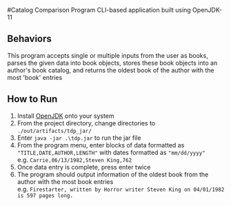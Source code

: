 #Catalog Comparison Program
CLI-based application built using OpenJDK-11

## Behaviors
This program accepts single or multiple inputs from the user as books, parses the given data into book objects, 
stores these book objects into an author's book catalog, 
and returns the oldest book of the author with the most 'book' entries

## How to Run
1. Install [OpenJDK](https://openjdk.java.net/projects/jdk/11/) onto your system
2. From the project directory, change directories to `./out/artifacts/tdp_jar/`
3. Enter `java -jar .\tdp.jar` to run the jar file
4. From the program menu, enter blocks of data formatted as</br>`"TITLE,DATE,AUTHOR,LENGTH"` with dates formatted as `"mm/dd/yyyy"`
    </br>e.g. `Carrie,06/13/1982,Steven King,762`
5. Once data entry is complete, press enter twice
6. The program should output information of the oldest book from the author with the most book entries</br>
   e.g. `Firestarter, written by Horror writer Steven King on 04/01/1982 is 597 pages long.`
